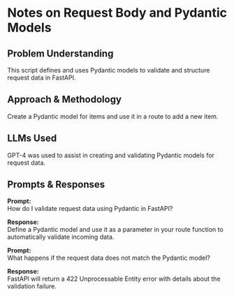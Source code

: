# Notes on Request Body and Pydantic Models

## Problem Understanding
This script defines and uses Pydantic models to validate and structure request data in FastAPI.

## Approach & Methodology
Create a Pydantic model for items and use it in a route to add a new item.

## LLMs Used
GPT-4 was used to assist in creating and validating Pydantic models for request data.

## Prompts & Responses
**Prompt:**  
How do I validate request data using Pydantic in FastAPI?

**Response:**  
Define a Pydantic model and use it as a parameter in your route function to automatically validate incoming data.

**Prompt:**  
What happens if the request data does not match the Pydantic model?

**Response:**  
FastAPI will return a 422 Unprocessable Entity error with details about the validation failure.
